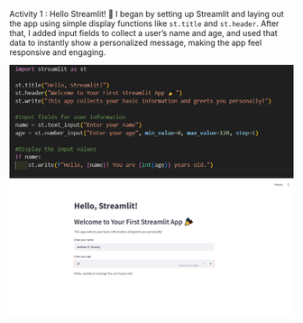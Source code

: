 Activity 1 : Hello Streamlit!
📌 I began by setting up Streamlit and laying out the app using simple display functions like `st.title` and `st.header`. After that, I added input fields to collect a user’s name and age, and used that data to instantly show a personalized message, making the app feel responsive and engaging.

![code image](https://raw.githubusercontent.com/JashleyGuiang/STREAMLIT-ACTIVITIES/main/images/code1.png)
![Task Screenshot](https://raw.githubusercontent.com/JashleyGuiang/STREAMLIT-ACTIVITIES/main/images/task1.png)


